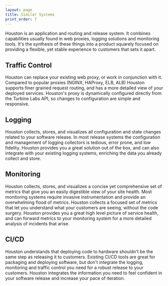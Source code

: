```yaml
---
layout: page
title: Similar Systems
print_order: 7
---
```


[//]: # ( Copyright 2017 Turbine Labs, Inc.                                   )
[//]: # ( you may not use this file except in compliance with the License.    )
[//]: # ( You may obtain a copy of the License at                             )
[//]: # (                                                                     )
[//]: # (     http://www.apache.org/licenses/LICENSE-2.0                      )
[//]: # (                                                                     )
[//]: # ( Unless required by applicable law or agreed to in writing, software )
[//]: # ( distributed under the License is distributed on an "AS IS" BASIS,   )
[//]: # ( WITHOUT WARRANTIES OR CONDITIONS OF ANY KIND, either express or     )
[//]: # ( implied. See the License for the specific language governing        )
[//]: # ( permissions and limitations under the License.                      )

Houston is an application and routing and release system. It combines
capabilities usually found in web proxies, logging solutions and monitoring
tools. It's the synthesis of these things into a product squarely focused on
providing a flexible, yet stable experience to customers that sets it apart.

## Traffic Control

Houston can replace your existing web proxy, or work in conjunction
with it. Compared to popular proxies (NGINX, HAProxy, ELB, ALB) Houston
supports finer grained request routing, and has a more detailed view of your
deployed services. Houston's proxy is dynamically configured directly from the
Turbine Labs API, so changes to configuration are simple and responsive.

## Logging

Houston collects, stores, and visualizes all configuration and state changes
related to your software release. In most release systems the configuration and
management of logging collectors is tedious, error prone, and low fidelity.
Houston provides you a great solution out of the box, and can also integrate
with your existing logging systems, enriching the data you already collect and
store.

## Monitoring

Houston collects, stores, and visualizes a concise yet comprehensive set of
metrics that give you an easily digestible view of your site health. Most
monitoring systems require invasive instrumentation and provide an overwhelming
flood of metrics. Houston collects a focused set of metrics that let you
understand what your customers are seeing, without the code surgery. Houston
provides you a great high level picture of service health, and can forward
metrics to your monitoring system for a more detailed analysis of incidents
that arise.

## CI/CD

Houston understands that deploying code to hardware shouldn't be the same step
as releasing it to customers. Existing CI/CD tools are great for packaging and
deploying software, but don't integrate the logging, monitoring and traffic
control you need for a robust release to your customers. Houston integrates the
information you need to feel confident in your software release and increase
your pace of iteration.
